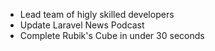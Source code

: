 -   Lead team of higly skilled developers
-   Update Laravel News Podcast
-   Complete Rubik's Cube in under 30 seconds